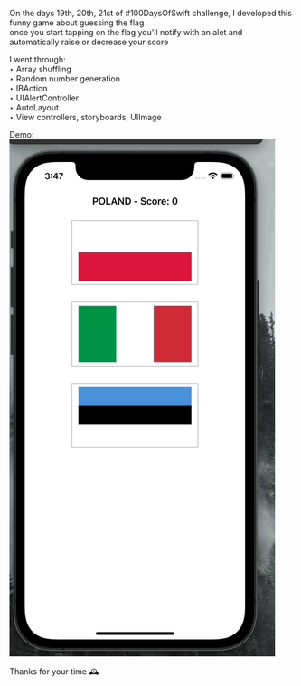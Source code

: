 
On the days 19th, 20th, 21st of #100DaysOfSwift challenge, I developed this funny game about guessing the flag<br>
once you start tapping on the flag you'll notify with an alet and automatically raise or decrease your score<br>

I went through: <br>
‣ Array shuffling <br>
‣ Random number generation <br>
‣ IBAction <br>
‣ UIAlertController <br>
‣ AutoLayout <br>
‣ View controllers, storyboards, UIImage <br>

Demo: <br>
![Project evidence](https://github.com/untalsebastianb/iOSPortfolioProjects/blob/main/100DaysOfSwiftProjects/Project2/Evidence3.gif)

Thanks for your time 🕰
